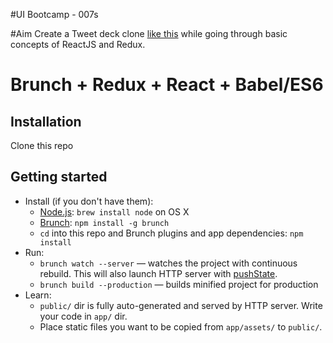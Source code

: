 #UI Bootcamp - 007s  

#Aim
Create a Tweet deck clone [like this](https://tweetdeck.twitter.com) while going through basic concepts of ReactJS and Redux.  

# Brunch + Redux + React + Babel/ES6

## Installation

Clone this repo

## Getting started

* Install (if you don't have them):
    * [Node.js](http://nodejs.org): `brew install node` on OS X
    * [Brunch](http://brunch.io): `npm install -g brunch`
    * `cd` into this repo and Brunch plugins and app dependencies: `npm install`
* Run:
    * `brunch watch --server` — watches the project with continuous rebuild. This will also launch HTTP server with [pushState](https://developer.mozilla.org/en-US/docs/Web/Guide/API/DOM/Manipulating_the_browser_history).
    * `brunch build --production` — builds minified project for production
* Learn:
    * `public/` dir is fully auto-generated and served by HTTP server. Write your code in `app/` dir.
    * Place static files you want to be copied from `app/assets/` to `public/`.
